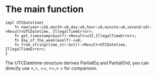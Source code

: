 # The main function
```
impl UTCDatetime{
    fn new(year:u16,month:u8,day:u8,hour:u8,minute:u8,second:u8)->Result<UTCDatetime, IllegalTimeError>;
    fn get_timestamp(&self)->Result<u32,IllegalTimeError>;
    fn day_of_the_week(&self)->u8;
    fn from_string(time_str:&str)->Result<UTCDatetime, IllegalTimeError>;
}
```
The UTCDatetime structure derives PartialEq and PartialOrd,
you can directly use <,>, ==, <=,> = for comparison.